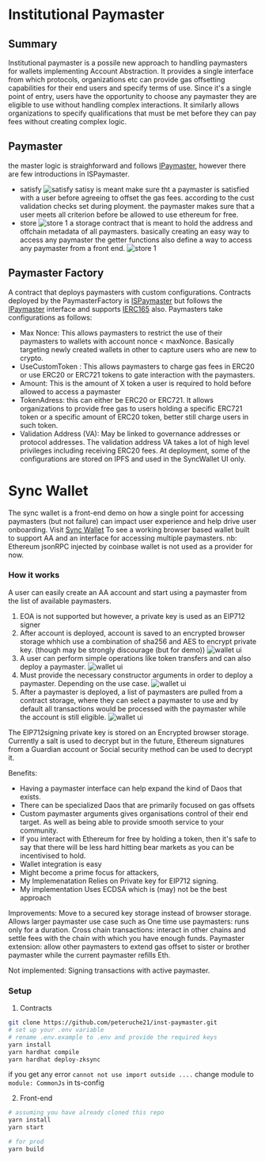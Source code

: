 # Institutional Paymaster

## Summary

Institutional paymaster is a possile new approach to handling paymasters for wallets implementing Account Abstraction. It provides a single interface from which protocols, organizations etc can provide gas offsetting capabilities for their end users and specify terms of use. Since it's a single point of entry, users have the opportunity to choose any paymaster they are eligible to use without handling complex interactions.
It similarly allows organizations to specify qualifications that must be met before they can pay fees without creating complex logic.

## Paymaster

the master logic is straighforward and follows [IPaymaster](https://github.com/matter-labs/v2-testnet-contracts/blob/main/l2/system-contracts/interfaces/IPaymaster.sol), however there are few introductions in ISPaymaster.

- satisfy
    ![satisfy](./public/12_ContractShow.png)
satisy is meant make sure tht a paymaster is satisfied with a user before agreeing to offset the gas fees. according to the cust validation checks set during ployment. the paymaster makes sure that a user meets all criterion before be allowed to use ethereum for free.
- store
    ![store 1](./public/10_ContractShow.png)
a storage contract that is meant to hold the address and offchain metadata of all paymasters. basically creating an easy way to access any paymaster
 the getter functions also define a way to access any paymaster from a front end.
    ![store 1](./public/11_ContractShow.png)

## Paymaster Factory

A contract that deploys paymasters with custom configurations.
Contracts deployed by the PaymasterFactory is [ISPaymaster](./contracts/interface/IPaymaster.sol) but follows the [IPaymaster](https://github.com/matter-labs/v2-testnet-contracts/blob/main/l2/system-contracts/interfaces/IPaymaster.sol) interface and supports [IERC165](https://github.com/OpenZeppelin/openzeppelin-contracts/blob/master/contracts/utils/introspection/IERC165.sol) also.
Paymasters take configurations as follows:

- Max Nonce:
This allows paymasters to restrict the use of their paymasters to wallets with account nonce < maxNonce. Basically targeting newly created wallets in other to capture users who are new to crypto.
- UseCustomToken :
This allows paymasters to charge gas fees in ERC20 or use ERC20 or ERC721 tokens to gate interaction with the paymasters.
- Amount:
This is the amount of X token a user is required to hold before allowed to access a paymaster
- TokenAdress: this can either be ERC20 or ERC721. It allows organizations to provide free gas to users holding a specific ERC721 token or a specific amount of ERC20 token, better still charge users in such token.
- Validation Address (VA): May be linked to governance addresses or protocol addresses. The validation address VA takes a lot of high level privileges including receiving ERC20 fees.
At deployment, some of the configurations are stored on IPFS and used in the SyncWallet UI only.

# Sync Wallet

The sync wallet is a front-end demo on how a single point for accessing paymasters (but not failure) can impact user experience and help drive user onboarding.
Visit [Sync Wallet](https://instpaymaster.vercel.app) To see a working browser based wallet built to support AA and an interface for accessing multiple paymasters.
nb: Ethereum jsonRPC injected by coinbase wallet is not used as a provider for now.

### How it works

A user can easily create an AA account and start using a paymaster from the list of available paymasters.

1. EOA is not supported but however, a private key is used as an EIP712 signer
2. After account is deployed, account is saved to an  encrypted browser storage whhich use a combination of sha256 and AES to encrypt private key. (though may be strongly discourage (but for demo))
    ![wallet ui](./public/03_PaymastersWallet.png?raw=true "SyncWallet UI")
3. A user can perform simple operations like token transfers and can also deploy a paymaster.
    ![wallet ui](./public/00_PaymasterWallet.png?raw=true "SyncWallet UI")
4. Must provide the necessary constructor arguments in order to deploy a paymaster. Depending on the use case.
    ![wallet ui](./public/02_PaymastersWallet.png?raw=true "SyncWallet UI")
5. After a paymaster is deployed, a list of paymasters are pulled from a contract storage, where they can select a paymaster to use and by default all transactions would be processed with the paymaster while the account is still eligible.
    ![wallet ui](./public/01_PaymastersWallet.png?raw=true "SyncWallet UI")

The EIP712signing private key is stored on an Encrypted browser storage. Currently a salt is used to decrypt but in the future, Ethereum signatures from a Guardian account or Social security method can be used to decrypt it.

Benefits:

- Having a paymaster interface can help expand the kind of Daos that exists.
- There can be specialized Daos that are primarily focused on gas offsets
- Custom paymaster arguments gives organisations control of their end target.
As well as being able to provide smooth service to your community.
- If you interact with Ethereum for free by holding a token, then it's safe to say that there will be less hard hitting bear markets as you can be incentivised to hold.
- Wallet integration is easy
- Might become a prime focus for attackers,
- My Implemenatation Relies on Private key for EIP712 signing.
- My implementation Uses ECDSA which is (may) not be the best approach

Improvements:
Move to a secured key storage instead of browser storage.
Allows larger paymaster use case such as
One time use paymasters: runs only for a duration.
Cross chain transactions: interact in other chains and settle fees with the chain with which you have enough funds.
Paymaster extension: allow other paymasters to extend gas offset to sister or brother paymaster while the current paymaster refills Eth.

Not implemented:
 Signing transactions with active paymaster.

### Setup

1. Contracts

```bash
git clone https://github.com/peteruche21/inst-paymaster.git
# set up your .env variable
# rename .env.example to .env and provide the required keys
yarn install
yarn hardhat compile
yarn hardhat deploy-zksync

```

if you get any error   `cannot not use import outside ....` change module to `module: CommonJs` in ts-config

2. Front-end

```bash
# assuming you have already cloned this repo
yarn install
yarn start

# for prod
yarn build
```
